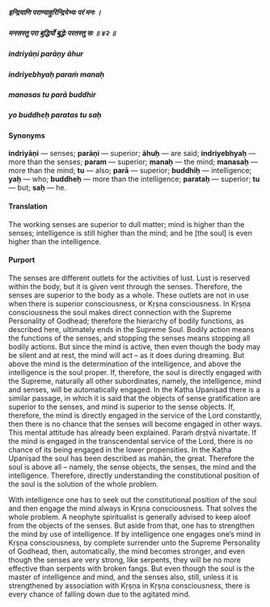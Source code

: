 ##### इन्द्रियाणि पराण्याहुरिन्द्रियेभ्यः परं मनः ।
##### मनसस्तु परा बुद्धिर्यो बुद्धेः परतस्तु सः ॥ ४२ ॥

##### indriyāṇi parāṇy āhur
##### indriyebhyaḥ paraṁ manaḥ
##### manasas tu parā buddhir
##### yo buddheḥ paratas tu saḥ

#### Synonyms

**indriyāṇi** — senses; **parāṇi** — superior; **āhuḥ** — are said; **indriyebhyaḥ** — more than the senses; **param** — superior; **manaḥ** — the mind; **manasaḥ** — more than the mind; **tu** — also; **parā** — superior; **buddhiḥ** — intelligence; **yaḥ** — who; **buddheḥ** — more than the intelligence; **parataḥ** — superior; **tu** — but; **saḥ** — he.

#### Translation

The working senses are superior to dull matter; mind is higher than the senses; intelligence is still higher than the mind; and he [the soul] is even higher than the intelligence.

#### Purport

The senses are different outlets for the activities of lust. Lust is reserved within the body, but it is given vent through the senses. Therefore, the senses are superior to the body as a whole. These outlets are not in use when there is superior consciousness, or Kṛṣṇa consciousness. In Kṛṣṇa consciousness the soul makes direct connection with the Supreme Personality of Godhead; therefore the hierarchy of bodily functions, as described here, ultimately ends in the Supreme Soul. Bodily action means the functions of the senses, and stopping the senses means stopping all bodily actions. But since the mind is active, then even though the body may be silent and at rest, the mind will act – as it does during dreaming. But above the mind is the determination of the intelligence, and above the intelligence is the soul proper. If, therefore, the soul is directly engaged with the Supreme, naturally all other subordinates, namely, the intelligence, mind and senses, will be automatically engaged. In the Kaṭha Upaniṣad there is a similar passage, in which it is said that the objects of sense gratification are superior to the senses, and mind is superior to the sense objects. If, therefore, the mind is directly engaged in the service of the Lord constantly, then there is no chance that the senses will become engaged in other ways. This mental attitude has already been explained. Paraṁ dṛṣṭvā nivartate. If the mind is engaged in the transcendental service of the Lord, there is no chance of its being engaged in the lower propensities. In the Kaṭha Upaniṣad the soul has been described as mahān, the great. Therefore the soul is above all – namely, the sense objects, the senses, the mind and the intelligence. Therefore, directly understanding the constitutional position of the soul is the solution of the whole problem.

With intelligence one has to seek out the constitutional position of the soul and then engage the mind always in Kṛṣṇa consciousness. That solves the whole problem. A neophyte spiritualist is generally advised to keep aloof from the objects of the senses. But aside from that, one has to strengthen the mind by use of intelligence. If by intelligence one engages one’s mind in Kṛṣṇa consciousness, by complete surrender unto the Supreme Personality of Godhead, then, automatically, the mind becomes stronger, and even though the senses are very strong, like serpents, they will be no more effective than serpents with broken fangs. But even though the soul is the master of intelligence and mind, and the senses also, still, unless it is strengthened by association with Kṛṣṇa in Kṛṣṇa consciousness, there is every chance of falling down due to the agitated mind.